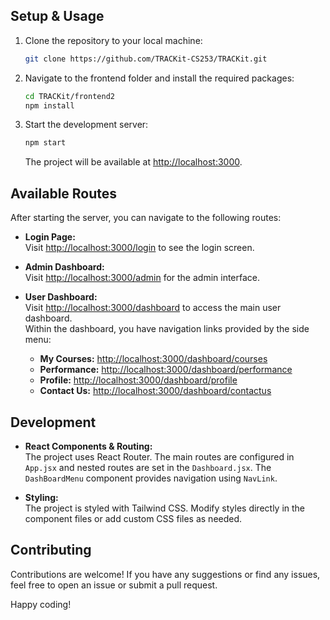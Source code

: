 ## Setup & Usage

1. Clone the repository to your local machine:
    ```sh
    git clone https://github.com/TRACKit-CS253/TRACKit.git
    ```

2. Navigate to the frontend folder and install the required packages:
    ```sh
    cd TRACKit/frontend2
    npm install
    ```

3. Start the development server:
    ```sh
    npm start
    ```
   The project will be available at [http://localhost:3000](http://localhost:3000).

## Available Routes

After starting the server, you can navigate to the following routes:

- **Login Page:**  
  Visit [http://localhost:3000/login](http://localhost:3000/login) to see the login screen.

- **Admin Dashboard:**  
  Visit [http://localhost:3000/admin](http://localhost:3000/admin) for the admin interface.

- **User Dashboard:**  
  Visit [http://localhost:3000/dashboard](http://localhost:3000/dashboard) to access the main user dashboard.  
  Within the dashboard, you have navigation links provided by the side menu:
  - **My Courses:** [http://localhost:3000/dashboard/courses](http://localhost:3000/dashboard/courses)
  - **Performance:** [http://localhost:3000/dashboard/performance](http://localhost:3000/dashboard/performance)
  - **Profile:** [http://localhost:3000/dashboard/profile](http://localhost:3000/dashboard/profile)
  - **Contact Us:** [http://localhost:3000/dashboard/contactus](http://localhost:3000/dashboard/contactus)

## Development

- **React Components & Routing:**  
  The project uses React Router. The main routes are configured in `App.jsx` and nested routes are set in the `Dashboard.jsx`. The `DashBoardMenu` component provides navigation using `NavLink`.

- **Styling:**  
  The project is styled with Tailwind CSS. Modify styles directly in the component files or add custom CSS files as needed.

## Contributing

Contributions are welcome! If you have any suggestions or find any issues, feel free to open an issue or submit a pull request.

Happy coding!